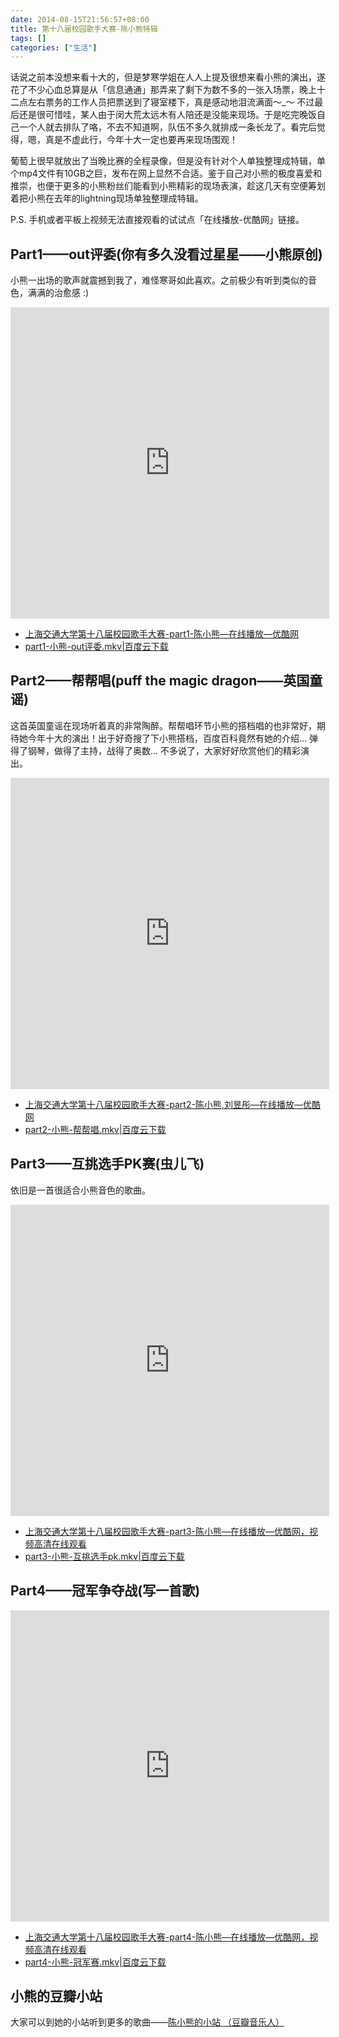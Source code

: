 ```yaml
---
date: 2014-08-15T21:56:57+08:00
title: 第十八届校园歌手大赛-陈小熊特辑
tags: []
categories: ["生活"]
---
```


话说之前本没想来看十大的，但是梦寒学姐在人人上提及很想来看小熊的演出，遂花了不少心血总算是从「信息通通」那弄来了剩下为数不多的一张入场票，晚上十二点左右票务的工作人员把票送到了寝室楼下，真是感动地泪流满面～\_～ 不过最后还是很可惜哇，某人由于闵大荒太远木有人陪还是没能来现场。于是吃完晚饭自己一个人就去排队了咯，不去不知道啊，队伍不多久就排成一条长龙了。看完后觉得，嗯，真是不虚此行，今年十大一定也要再来现场围观！  

葡萄上很早就放出了当晚比赛的全程录像，但是没有针对个人单独整理成特辑，单个mp4文件有10GB之巨，发布在网上显然不合适。鉴于自己对小熊的极度喜爱和推崇，也便于更多的小熊粉丝们能看到小熊精彩的现场表演，趁这几天有空便筹划着把小熊在去年的lightning现场单独整理成特辑。

P.S. 手机或者平板上视频无法直接观看的试试点「在线播放-优酷网」链接。

## Part1——out评委(你有多久没看过星星——小熊原创)  

小熊一出场的歌声就震撼到我了，难怪寒哥如此喜欢。之前极少有听到类似的音色，满满的治愈感 :)  

<iframe height=498 width=510 src="http://player.youku.com/embed/XNzU2MzMwNTQw" frameborder=0 allowfullscreen></iframe>

- [上海交通大学第十八届校园歌手大赛-part1-陈小熊—在线播放—优酷网](http://v.youku.com/v_show/id_XNzU2MzMwNTQw.html)
- [part1-小熊-out评委.mkv|百度云下载](http://pan.baidu.com/share/link?shareid=67844326&uk=3189859145&fid=1087166447040845)

<!--more-->

## Part2——帮帮唱(puff the magic dragon——英国童谣)  

这首英国童谣在现场听着真的非常陶醉。帮帮唱环节小熊的搭档唱的也非常好，期待她今年十大的演出！出于好奇搜了下小熊搭档，百度百科竟然有她的介绍... 弹得了钢琴，做得了主持，战得了奥数... 不多说了，大家好好欣赏他们的精彩演出。  

<iframe height=498 width=510 src="http://player.youku.com/embed/XNzU2MzMzNjQ4" frameborder=0 allowfullscreen></iframe>

- [上海交通大学第十八届校园歌手大赛-part2-陈小熊,刘昱彤—在线播放—优酷网](http://v.youku.com/v_show/id_XNzU2MzMzNjQ4.html)  
- [part2-小熊-帮帮唱.mkv|百度云下载](http://pan.baidu.com/share/link?shareid=67844326&uk=3189859145&fid=292651350120342)

## Part3——互挑选手PK赛(虫儿飞)

依旧是一首很适合小熊音色的歌曲。

<iframe height=498 width=510 src="http://player.youku.com/embed/XNzU2MzM1MzY4" frameborder=0 allowfullscreen></iframe>

- [上海交通大学第十八届校园歌手大赛-part3-陈小熊—在线播放—优酷网，视频高清在线观看](http://v.youku.com/v_show/id_XNzU2MzM1MzY4.html) 
- [part3-小熊-互挑选手pk.mkv|百度云下载](http://pan.baidu.com/share/link?shareid=67844326&uk=3189859145&fid=40590120879767)

## Part4——冠军争夺战(写一首歌)

<iframe height=498 width=510 src="http://player.youku.com/embed/XNzU2MzM3MTY4" frameborder=0 allowfullscreen></iframe>

- [上海交通大学第十八届校园歌手大赛-part4-陈小熊—在线播放—优酷网，视频高清在线观看](http://v.youku.com/v_show/id_XNzU2MzM3MTY4.html)  
- [part4-小熊-冠军赛.mkv|百度云下载](http://pan.baidu.com/share/link?shareid=67844326&uk=3189859145&fid=718432943628831)

## 小熊的豆瓣小站  

大家可以到她的小站听到更多的歌曲——[陈小熊的小站 （豆瓣音乐人）](http://site.douban.com/bigbearzjzl/)
